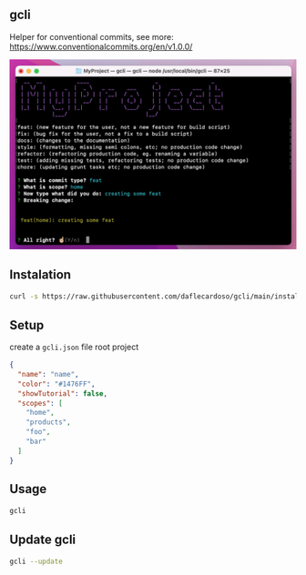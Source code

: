 ## gcli

Helper for conventional commits, see more: https://www.conventionalcommits.org/en/v1.0.0/

![Architecture](https://github.com/daflecardoso/gcli/blob/main/example.png)

## Instalation

```sh
curl -s https://raw.githubusercontent.com/daflecardoso/gcli/main/installer.sh | bash -s
```

## Setup

create a ```gcli.json``` file root project

```json
{
  "name": "name",
  "color": "#1476FF",
  "showTutorial": false,
  "scopes": [
    "home",
    "products",
    "foo",
    "bar"
  ]
}
```

## Usage

```sh
gcli
```

## Update gcli

```sh
gcli --update
```

